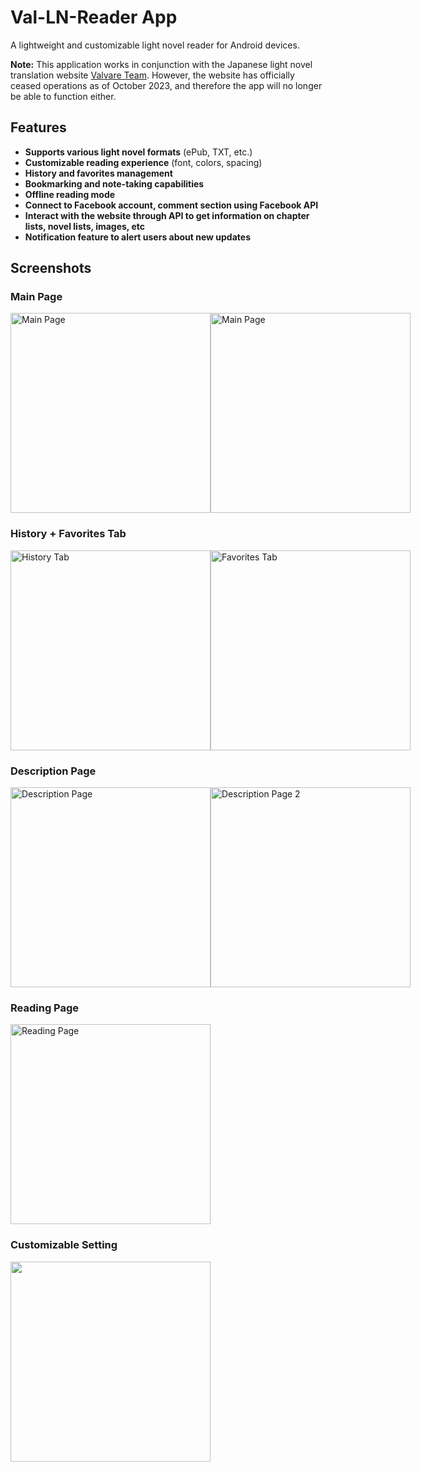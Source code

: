 # Val-LN-Reader App

A lightweight and customizable light novel reader for Android devices.

**Note:** This application works in conjunction with the Japanese light novel translation website [Valvare Team](http://valvareteam.com). However, the website has officially ceased operations as of October 2023, and therefore the app will no longer be able to function either.

## Features

- **Supports various light novel formats** (ePub, TXT, etc.)
- **Customizable reading experience** (font, colors, spacing)
- **History and favorites management**
- **Bookmarking and note-taking capabilities**
- **Offline reading mode**
- **Connect to Facebook account, comment section using Facebook API**
- **Interact with the website through API to get information on chapter lists, novel lists, images, etc**
- **Notification feature to alert users about new updates**

## Screenshots
### Main Page
<div style="display: flex; flex-direction: row; justify-content: space-between;">
  <img src="https://github.com/LittleKai/Val-LN-Reader/blob/master/DEMO/received_677934167214287.jpeg" width="320" alt="Main Page">
  <img src="https://github.com/LittleKai/Val-LN-Reader/blob/master/DEMO/Screenshot_20240622_010859_Valvrare%20LN%20Reader.jpg" width="320" alt="Main Page">
</div>

### History + Favorites Tab
<div style="display: flex; flex-direction: row; justify-content: space-between;">
  <img src="https://github.com/LittleKai/Val-LN-Reader/blob/master/DEMO/Screenshot_20240630_163753_Valvrare%20LN%20Reader.jpg" width="320" alt="History Tab">
   <img src="https://github.com/LittleKai/Val-LN-Reader/blob/master/DEMO/Screenshot_20240622_010859_Valvrare%20LN%20Reader.jpg" width="320" alt="Favorites Tab">
</div>


### Description Page
<div style="display: flex; flex-direction: row; justify-content: space-between;">
  <img src="https://github.com/LittleKai/Val-LN-Reader/blob/master/DEMO/Screenshot_20240622_010913_Valvrare%20LN%20Reader.jpg" width="320" alt="Description Page">
    <img src="https://github.com/LittleKai/Val-LN-Reader/blob/master/DEMO/Screenshot_20240622_011003_Valvrare%20LN%20Reader.jpg" width="320" alt="Description Page 2">

</div>

### Reading Page
<div style="display: flex; flex-direction: row; justify-content: space-between;">
  <img src="https://github.com/LittleKai/Val-LN-Reader/blob/master/DEMO/Screenshot_20240622_010931_Valvrare%20LN%20Reader.jpg" width="320" alt="Reading Page">
  </div>

### Customizable Setting
<div style="display: flex; flex-direction: row; justify-content: space-between;">
  <img src="https://github.com/LittleKai/Val-LN-Reader/blob/master/DEMO/Screenshot_20240705_132128_Valvrare%20LN%20Reader.jpg" width="320">
  </div>
